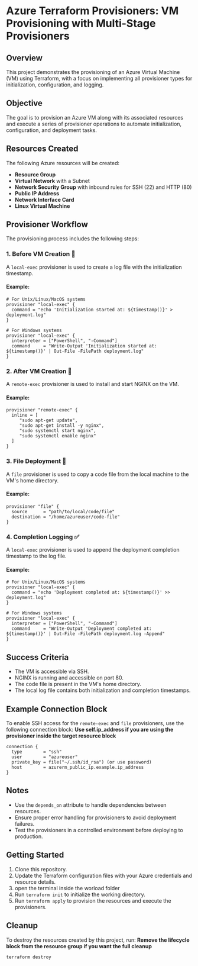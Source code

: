 # Azure Terraform Provisioners: VM Provisioning with Multi-Stage Provisioners

## Overview
This project demonstrates the provisioning of an Azure Virtual Machine (VM) using Terraform, with a focus on implementing all provisioner types for initialization, configuration, and logging.

## Objective
The goal is to provision an Azure VM along with its associated resources and execute a series of provisioner operations to automate initialization, configuration, and deployment tasks.

## Resources Created
The following Azure resources will be created:
- **Resource Group**
- **Virtual Network** with a Subnet
- **Network Security Group** with inbound rules for SSH (22) and HTTP (80)
- **Public IP Address**
- **Network Interface Card**
- **Linux Virtual Machine**

## Provisioner Workflow
The provisioning process includes the following steps:

### 1. **Before VM Creation** 📝
A `local-exec` provisioner is used to create a log file with the initialization timestamp.

#### Example:
```hcl
# For Unix/Linux/MacOS systems
provisioner "local-exec" {
  command = "echo 'Initialization started at: ${timestamp()}' > deployment.log"
}

# For Windows systems
provisioner "local-exec" {
  interpreter = ["PowerShell", "-Command"]
  command     = "Write-Output 'Initialization started at: ${timestamp()}' | Out-File -FilePath deployment.log"
}
```

### 2. **After VM Creation** 🚀
A `remote-exec` provisioner is used to install and start NGINX on the VM.

#### Example:
```hcl
provisioner "remote-exec" {
  inline = [
     "sudo apt-get update",
     "sudo apt-get install -y nginx",
     "sudo systemctl start nginx",
     "sudo systemctl enable nginx"
  ]
}
```

### 3. **File Deployment** 📂
A `file` provisioner is used to copy a code file from the local machine to the VM's home directory.

#### Example:
```hcl
provisioner "file" {
  source      = "path/to/local/code/file"
  destination = "/home/azureuser/code-file"
}
```

### 4. **Completion Logging** ✅
A `local-exec` provisioner is used to append the deployment completion timestamp to the log file.

#### Example:
```hcl
# For Unix/Linux/MacOS systems
provisioner "local-exec" {
  command = "echo 'Deployment completed at: ${timestamp()}' >> deployment.log"
}

# For Windows systems
provisioner "local-exec" {
  interpreter = ["PowerShell", "-Command"]
  command     = "Write-Output 'Deployment completed at: ${timestamp()}' | Out-File -FilePath deployment.log -Append"
}
```

## Success Criteria
- The VM is accessible via SSH.
- NGINX is running and accessible on port 80.
- The code file is present in the VM's home directory.
- The local log file contains both initialization and completion timestamps.

## Example Connection Block
To enable SSH access for the `remote-exec` and `file` provisioners, use the following connection block:
**Use self.ip_address if you are using the provisioner inside the target resource block**
```hcl
connection {
  type        = "ssh"
  user        = "azureuser"
  private_key = file("~/.ssh/id_rsa") (or use password)
  host        = azurerm_public_ip.example.ip_address 
}
```

## Notes
- Use the `depends_on` attribute to handle dependencies between resources.
- Ensure proper error handling for provisioners to avoid deployment failures.
- Test the provisioners in a controlled environment before deploying to production.

## Getting Started
1. Clone this repository.
2. Update the Terraform configuration files with your Azure credentials and resource details.
3. open the terminal inside the worload folder
4. Run `terraform init` to initialize the working directory.
5. Run `terraform apply` to provision the resources and execute the provisioners.

## Cleanup
To destroy the resources created by this project, run:
**Remove the lifecycle block from the resource group if you want the full cleanup**
```bash
terraform destroy
```